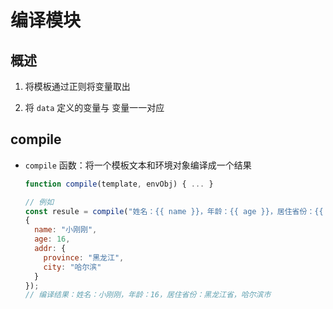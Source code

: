 # 编译模块

## 概述

1.  将模板通过正则将变量取出

2.  将 `data` 定义的变量与 变量一一对应

## compile

  - `compile` 函数：将一个模板文本和环境对象编译成一个结果

    ```javascript
    function compile(template, envObj) { ... }
    ```

    ```javascript
    // 例如
    const resule = compile("姓名：{{ name }}，年龄：{{ age }}，居住省份：{{ addr.province }}省，{{ addr.city }}市",
    {
      name: "小刚刚",
      age: 16,
      addr: {
        province: "黑龙江",
        city: "哈尔滨"
      }
    });
    // 编译结果：姓名：小刚刚，年龄：16，居住省份：黑龙江省，哈尔滨市
    ```
